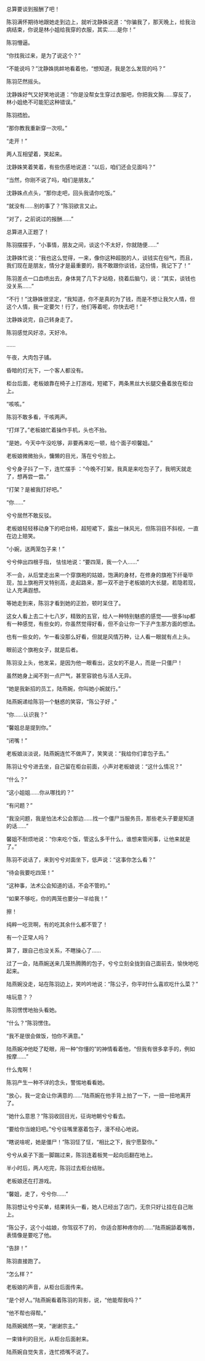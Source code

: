 总算要谈到报酬了吧！

陈羽满怀期待地跟她走到边上，就听沈静姝说道：“你骗我了，那天晚上，给我治病结束，你说是林小姐给我穿的衣服，其实……是你！”

陈羽懵逼。

“你找我过来，是为了说这个？”

“不能说吗？”沈静姝挑衅地看着他，“想知道，我是怎么发现的吗？”

陈羽茫然摇头。

沈静姝好气又好笑地说道：“你是没帮女生穿过衣服吧，你把我文胸……穿反了，林小姐绝不可能犯这种错误。”

陈羽捂脸。

“那你教我重新穿一次呗。”

“走开！”

两人互相望着，笑起来。

沈静姝笑着笑着，有些伤感地说道：“以后，咱们还会见面吗？”

“当然，你刚不说了吗，咱们是朋友。”

沈静姝点点头，“那你走吧，回头我请你吃饭。”

“就没有……别的事了？”陈羽欲言又止。

“对了，之前说过的报酬……”

总算进入正题了！

陈羽摆摆手，“小事情，朋友之间，谈这个不太好，你就随便……”

沈静姝忙说：“我也这么觉得，一来，像你这种超脱的人，谈钱实在俗气，而且，我们现在是朋友，情分才是最重要的，我不敢跟你谈钱，这份情，我记下了！”

陈羽差点一口血喷出去，身体晃了几下才站稳，挠着后脑勺，说：“其实，谈钱也没关系……”

“不行！”沈静姝很坚定，“我知道，你不是真的为了钱，而是不想让我欠人情，但这个人情，我一定要欠！行了，他们等着呢，你快去吧！”

沈静姝说完，自己转身走了。

陈羽感觉风好凉，天好冷。

……

午夜，大肉包子铺。

昏暗的灯光下，一个客人都没有。

柜台后面，老板娘靠在椅子上打游戏，短裙下，两条黑丝大长腿交叠着放在柜台上。

“咳咳。”

陈羽不敢多看，干咳两声。

“打烊了。”老板娘忙着操作手机，头也不抬。

“是她，今天中午没吃够，非要再来吃一顿，给个面子呗馨姐。”

老板娘微微抬头，慵懒的目光，落在兮兮脸上。

兮兮身子抖了一下，连忙摆手 ：“今晚不打架，我真是来吃包子了，我明天就走了，想再尝一尝。”

“打架？是被我打好吧。”

“你……”

兮兮居然不敢反驳。

老板娘轻轻移动身下的吧台椅，超短裙下，露出一抹风光，但陈羽目不斜视，一直在边上赔笑。

“小婉，送两笼包子来！”

兮兮伸出四根手指， 怯怯地说：“要四笼，我一个人……”

不一会，从后堂走出来一个穿旗袍的姑娘，饱满的身材，在修身的旗袍下纤毫毕现，加上旗袍开叉特别高，走起路来，那一双不逊于老板娘的大长腿，若隐若现，让人充满遐想。

等她走到来，陈羽才看到她的正脸，顿时呆住了。

这女人看上去二十七八岁，精致的五官，给人一种特别魅惑的感觉——很多lsp都有一种感觉，有些女的，你虽然觉得好看，但不会让你一下子产生那方面的想法。

也有一些女的，乍一看没那么好看，但就是风情万种，让人看一眼就有点上头。

眼前这个旗袍女子，就是后者。

陈羽没上头，他发呆，是因为他一眼看出，这女的不是人，而是一只僵尸！

虽然她身上闻不到一点尸气，甚至容貌也与活人无异。

“她是我新招的员工，陆燕婉，你叫她小婉就行。”

陆燕婉递给陈羽一个魅惑的笑容，“陈公子好 。”

“你……认识我？”

“馨姐总是提到你。”

“闭嘴！”

老板娘淡淡说，陆燕婉连忙不做声了，笑笑说：“我给你们拿包子去。”

陈羽让兮兮进去坐，自己留在柜台前面，小声对老板娘说：“这什么情况？”

“什么？”

“这小姐姐……你从哪找的？”

“有问题？”

“我没问题，我是怕法术公会那边……找一个僵尸当服务员，那些老头子要是知道的话……”

馨姐不耐烦地说：“你来吃个饭，管这么多干什么，谁想来管闲事，让他来就是了。”

陈羽不说话了，来到兮兮对面坐下，低声说：“这事你怎么看？”

“待会我要吃四笼！”

“这种事，法术公会知道的话，不会不管的。”

“如果不够吃，你的两笼也要分一半给我！”

擦！

纯粹一吃货啊，有的吃其余什么都不管了！

有一个正常人吗？

算了，跟自己也没关系，不瞎操心了……

过了一会，陆燕婉送来几笼热腾腾的包子，兮兮立刻全拢到自己面前去，愉快地吃起来。

陆燕婉没走，站在陈羽边上，笑吟吟地说：“陈公子，你平时什么喜欢吃什么菜？”

啥玩意？？

陈羽愣愣地抬头看她。

“什么？”陈羽愣住。

“我不是很会做饭，怕你不满意。”

陆燕婉冲他眨了眨眼，用一种“你懂的”的神情看着他，“但我有很多拿手的，例如按摩……”

什么鬼啊！

陈羽产生一种不详的念头，警惕地看看她。

“放心，我一定会让你满意的……”陆燕婉在他手背上拍了一下，一扭一扭地离开了。

“她什么意思？”陈羽收回目光，征询地朝兮兮看去。

“要给你当媳妇吧。”兮兮往嘴里塞着包子，漫不经心地说。

“瞎说啥呢，她是僵尸！”陈羽怔了怔，“相比之下，我宁愿娶你。”

兮兮从桌子下面一脚踹过来，陈羽连着板凳一起向后翻在地上。

半小时后，两人吃完，陈羽过去柜台结账。

老板娘还在打游戏。

“馨姐，走了，兮兮你……”

陈羽想让兮兮买单，结果转头一看，她人已经出了店门，无奈只好让挂在自己账上。

“陈公子，这个小姑娘，你驾驭不了的， 你适合那种疼你的……”陆燕婉舔着嘴唇，表情像是要吃了他。

“告辞！”

陈羽直接跑了。

“怎么样？”

老板娘的声音，从柜台后面传来。

“是个好人。”陆燕婉看着陈羽的背影，说，“他能帮我吗？”

“他不帮也得帮。”

陆燕婉嫣然一笑，“谢谢宗主。”

一束锋利的目光，从柜台后面射来。

陆燕婉自觉失言，连忙捂嘴不说了。
